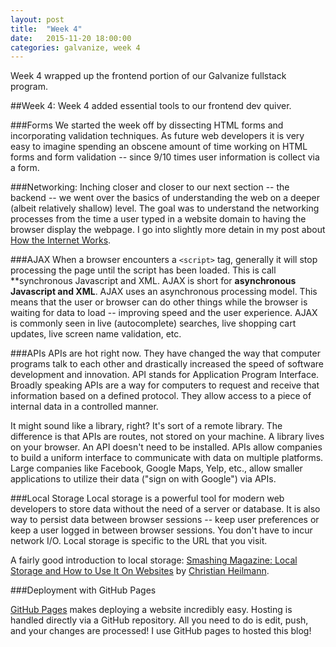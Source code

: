 ```yaml
---
layout: post
title:  "Week 4"
date:   2015-11-20 18:00:00
categories: galvanize, week 4
---
```

Week 4 wrapped up the frontend portion of our Galvanize fullstack program.

##Week 4:
Week 4 added essential tools to our frontend dev quiver. 

###Forms
We started the week off by dissecting HTML forms and incorporating validation techniques. As future web developers it is very easy to imagine spending an obscene amount of time working on HTML forms and form validation -- since 9/10 times user information is collect via a form.

###Networking: 
Inching closer and closer to our next section -- the backend -- we went over the basics of understanding the web on a deeper (albeit relatively shallow) level. The goal was to understand the networking processes from the time a user typed in a website domain to having the browser display the webpage. I go into slightly more detain in my post about [How the Internet Works](http://galvanizefullstack.com/networks/internet/learning/2015/11/10/the-internet.html).

###AJAX
When a browser encounters a `<script>` tag, generally it will stop processing the page until the script has been loaded. This is call **synchronous Javascript and XML. AJAX is short for **asynchronous Javascript and XML**. AJAX uses an asynchronous processing model. This means that the user or browser can do other things while the browser is waiting for data to load -- improving speed and the user experience. AJAX is commonly seen in live (autocomplete) searches, live shopping cart updates, live screen name validation, etc.

###APIs
APIs are hot right now. They have changed the way that computer programs talk to each other and drastically increased the speed of software development and innovation. API stands for Application Program Interface. Broadly speaking APIs are a way for computers to request and receive that information based on a defined protocol. They allow access to a piece of internal data in a controlled manner. 

It might sound like a library, right? It's sort of a remote library. The difference is that APIs are routes, not stored on your machine. A library lives on your browser. An API doesn't need to be installed. APIs allow companies to build a uniform interface to communicate with data on multiple platforms. Large companies like Facebook, Google Maps, Yelp, etc., allow smaller applications to utilize their data ("sign on with Google") via APIs.

###Local Storage
Local storage is a powerful tool for modern web developers to store data without the need of a server or database. It is also way to persist data between browser sessions -- keep user preferences or keep a user logged in between browser sessions. You don't have to incur network I/O. Local storage is specific to the URL that you visit.

A fairly good introduction to local storage: [Smashing Magazine: Local Storage and How to Use It On Websites](http://www.smashingmagazine.com/2010/10/local-storage-and-how-to-use-it/)  by [Christian Heilmann](https://twitter.com/codepo8).

###Deployment with GitHub Pages

[GitHub Pages](https://pages.github.com/) makes deploying a website incredibly easy. Hosting is handled directly via a GitHub repository. All you need to do is edit, push, and your changes are processed! I use GitHub pages to hosted this blog!
